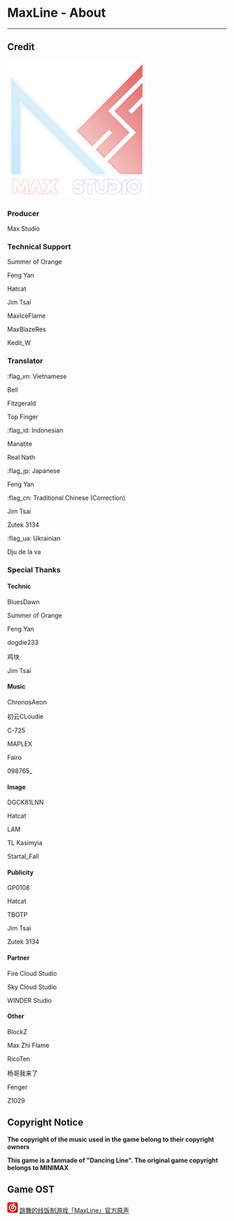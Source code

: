 # MaxLine - About
*****
## Credit
![studio](img/studio.png)

### Producer
Max Studio

### Technical Support
Summer of Orange

Feng Yan

Hatcat

Jim Tsai

MaxIceFlame

MaxBlazeRes

Kedit_W

### Translator
:flag_vn: Vietnamese

Bell

Fitzgerald

Top Finger

:flag_id: Indonesian

Manatite

Real Nath

:flag_jp: Japanese

Feng Yan

:flag_cn: Traditional Chinese (Correction)

Jim Tsai

Zutek 3134

:flag_ua: Ukrainian

Dju de la va

### Special Thanks
#### Technic
BluesDawn

Summer of Orange

Feng Yan

dogdie233

鸡块

Jim Tsai

#### Music
ChronosAeon

初云CLoudie

C-725

MAPLEX

Fairo

098765_

#### Image
DGCK81LNN

Hatcat

LAM

TL Kasimyia

Startal_Fall

#### Publicity
GP0108

Hatcat

TBOTP

Jim Tsai

Zutek 3134

#### Partner
Fire Cloud Studio

Sky Cloud Studio

WINDER Studio

#### Other
BlockZ

Max Zhi Flame

RicoTen

杨哥我来了

Fenger

Z1029

## Copyright Notice
**The copyright of the music used in the game belong to their copyright owners**

**This game is a fanmade of "Dancing Line". The original game copyright belongs to MINIMAX**

## Game OST
![music](img/music.png) [跳舞的线饭制游戏「MaxLine」官方原声](https://music.163.com/djradio?id=1004185369 "NetEase Cloud Music")